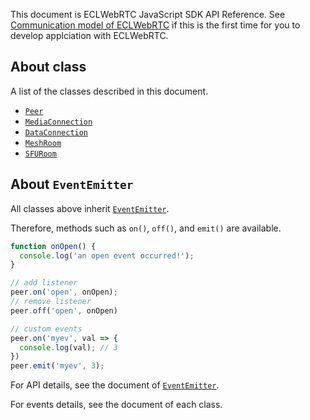 This document is ECLWebRTC JavaScript SDK API Reference. 
See [Communication model of ECLWebRTC](https://webrtc.ecl.ntt.com/en/communication-model.html) if this is the first time for you to develop applciation with ECLWebRTC.

## About class

A list of the classes described in this document.

- [`Peer`](./peer)
- [`MediaConnection`](./mediaconnection)
- [`DataConnection`](./dataconnection)
- [`MeshRoom`](./meshroom)
- [`SFURoom`](./sfuroom)

## About `EventEmitter`

All classes above inherit [`EventEmitter`](https://nodejs.org/api/events.html#events_class_eventemitter).

Therefore, methods such as `on()`, `off()`, and `emit()` are available.

```js
function onOpen() {
  console.log('an open event occurred!');
}

// add listener
peer.on('open', onOpen);
// remove listener
peer.off('open', onOpen)

// custom events
peer.on('myev', val => {
  console.log(val); // 3
})
peer.emit('myev', 3);
```

For API details, see the document of [`EventEmitter`](https://nodejs.org/api/events.html#events_class_eventemitter).

For events details, see the document of each class.
